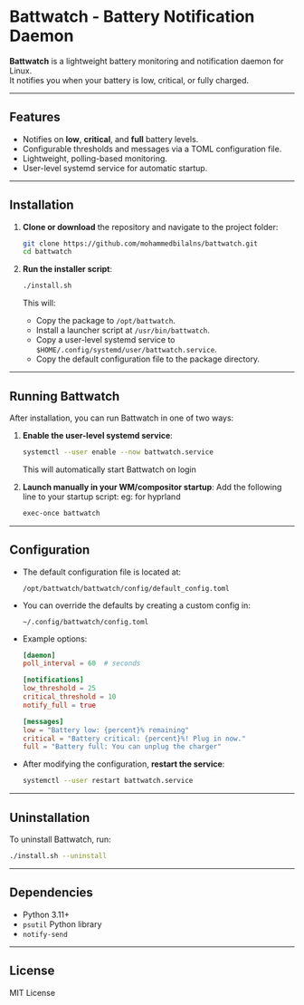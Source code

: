 # Battwatch - Battery Notification Daemon

**Battwatch** is a lightweight battery monitoring and notification daemon for Linux.  
It notifies you when your battery is low, critical, or fully charged.

---

## Features

- Notifies on **low**, **critical**, and **full** battery levels.
- Configurable thresholds and messages via a TOML configuration file.
- Lightweight, polling-based monitoring.
- User-level systemd service for automatic startup.

---

## Installation

1. **Clone or download** the repository and navigate to the project folder:
   ```bash
   git clone https://github.com/mohammedbilalns/battwatch.git
   cd battwatch
   ```

2. **Run the installer script**:
   ```bash
   ./install.sh
   ```

   This will:
   - Copy the package to `/opt/battwatch`.
   - Install a launcher script at `/usr/bin/battwatch`.
   - Copy a user-level systemd service to `$HOME/.config/systemd/user/battwatch.service`.
   - Copy the default configuration file to the package directory.

---

## Running Battwatch

After installation, you can run Battwatch in one of two ways:

1. **Enable the user-level systemd service**:
   ```bash
   systemctl --user enable --now battwatch.service
   ```

   This will automatically start Battwatch on login 
2. **Launch manually in your WM/compositor startup**:
   Add the following line to your startup script:
   eg: for hyprland
   ```bash
   exec-once battwatch
   ```

---

## Configuration

- The default configuration file is located at:
  ```
  /opt/battwatch/battwatch/config/default_config.toml
  ```

- You can override the defaults by creating a custom config in:
  ```
  ~/.config/battwatch/config.toml
  ```

- Example options:
  ```toml
  [daemon]
  poll_interval = 60  # seconds

  [notifications]
  low_threshold = 25
  critical_threshold = 10
  notify_full = true

  [messages]
  low = "Battery low: {percent}% remaining"
  critical = "Battery critical: {percent}%! Plug in now."
  full = "Battery full: You can unplug the charger"
  ```

- After modifying the configuration, **restart the service**:
  ```bash
  systemctl --user restart battwatch.service
  ```

---

## Uninstallation

To uninstall Battwatch, run:

```bash
./install.sh --uninstall
```
---


## Dependencies

- Python 3.11+
- `psutil` Python library
- `notify-send`

---

## License

MIT License


